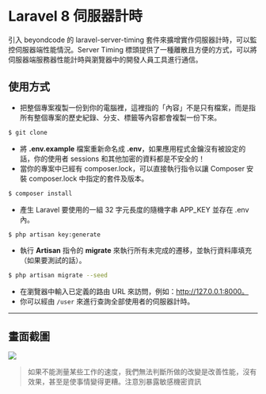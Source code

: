 # Laravel 8 伺服器計時

引入 beyondcode 的 laravel-server-timing 套件來擴增實作伺服器計時，可以監控伺服器端性能情況。Server Timing 標頭提供了一種離散且方便的方式，可以將伺服器端服務器性能計時與瀏覽器中的開發人員工具進行通信。

## 使用方式
- 把整個專案複製一份到你的電腦裡，這裡指的「內容」不是只有檔案，而是指所有整個專案的歷史紀錄、分支、標籤等內容都會複製一份下來。
```sh
$ git clone
```
- 將 __.env.example__ 檔案重新命名成 __.env__，如果應用程式金鑰沒有被設定的話，你的使用者 sessions 和其他加密的資料都是不安全的！
- 當你的專案中已經有 composer.lock，可以直接執行指令以讓 Composer 安裝 composer.lock 中指定的套件及版本。
```sh
$ composer install
```
- 產⽣ Laravel 要使用的一組 32 字元長度的隨機字串 APP_KEY 並存在 .env 內。
```sh
$ php artisan key:generate
```
- 執行 __Artisan__ 指令的 __migrate__ 來執行所有未完成的遷移，並執行資料庫填充（如果要測試的話）。
```sh
$ php artisan migrate --seed
```
- 在瀏覽器中輸入已定義的路由 URL 來訪問，例如：http://127.0.0.1:8000。
- 你可以經由 `/user` 來進行查詢全部使用者的伺服器計時。

----

## 畫面截圖
![](https://i.imgur.com/HkJk1S3.png)
> 如果不能測量某些工作的速度，我們無法判斷所做的改變是改善性能，沒有效果，甚至是使事情變得更糟。注意別暴露敏感機密資訊